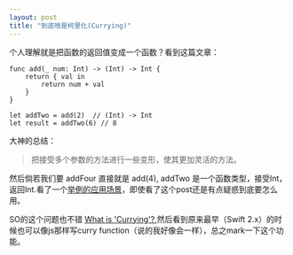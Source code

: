 ```yaml
---
layout: post
title: "到底啥是柯里化(Currying)"
---
```



个人理解就是把函数的返回值变成一个函数？看到这篇文章：

```
func add(_ num: Int) -> (Int) -> Int {
    return { val in
        return num + val
    }
}

let addTwo = add(2)  // (Int) -> Int  
let result = addTwo(6) // 8
```

大神的总结：

> 把接受多个参数的方法进行一些变形，使其更加灵活的方法。


然后倘若我们要 addFour 直接就是 add(4), addTwo 是一个函数类型，接受Int，返回Int.看了一个[举例的应用场景](https://oleb.net/blog/2014/07/swift-instance-methods-curried-functions/?utm_campaign=iOS_Dev_Weekly_Issue_157&utm_medium=email&utm_source=iOS%252BDev%252BWeekly)，即使看了这个post还是有点疑惑到底要怎么用。

SO的这个问题也不错 [What is 'Currying'?](https://stackoverflow.com/questions/36314/what-is-currying?rq=1),然后看到原来最早（Swift 2.x）的时候也可以像js那样写curry function（说的我好像会一样），总之mark一下这个功能。


